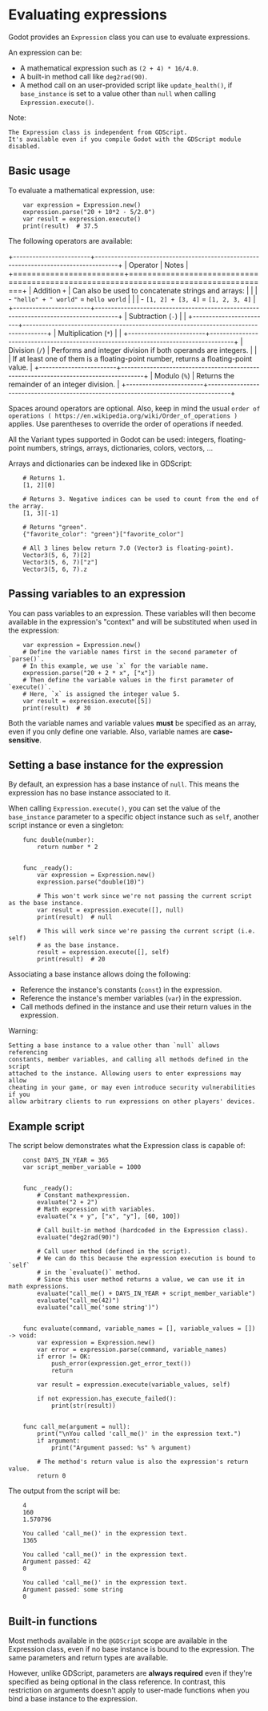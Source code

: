 

Evaluating expressions
======================

Godot provides an `Expression` class you can use to evaluate expressions.

An expression can be:

- A mathematical expression such as `(2 + 4) * 16/4.0`.
- A built-in method call like `deg2rad(90)`.
- A method call on an user-provided script like `update_health()`,
  if `base_instance` is set to a value other than `null` when calling
  `Expression.execute()`.

Note:


    The Expression class is independent from GDScript.
    It's available even if you compile Godot with the GDScript module disabled.

Basic usage
-----------

To evaluate a mathematical expression, use:

```
    var expression = Expression.new()
    expression.parse("20 + 10*2 - 5/2.0")
    var result = expression.execute()
    print(result)  # 37.5
```

The following operators are available:

+------------------------+-------------------------------------------------------------------------------------+
| Operator               | Notes                                                                               |
+========================+=====================================================================================+
| Addition `+`         | Can also be used to concatenate strings and arrays:                                 |
|                        | - `"hello" + " world"` = `hello world`                                          |
|                        | - `[1, 2] + [3, 4]` = `[1, 2, 3, 4]`                                            |
+------------------------+-------------------------------------------------------------------------------------+
| Subtraction (`-`)    |                                                                                     |
+------------------------+-------------------------------------------------------------------------------------+
| Multiplication (`*`) |                                                                                     |
+------------------------+-------------------------------------------------------------------------------------+
| Division (`/`)       | Performs and integer division if both operands are integers.                        |
|                        | If at least one of them is a floating-point number, returns a floating-point value. |
+------------------------+-------------------------------------------------------------------------------------+
| Modulo (`%`)         | Returns the remainder of an integer division.                                       |
+------------------------+-------------------------------------------------------------------------------------+

Spaces around operators are optional. Also, keep in mind the usual
`order of operations ( https://en.wikipedia.org/wiki/Order_of_operations )`
applies. Use parentheses to override the order of operations if needed.

All the Variant types supported in Godot can be used: integers, floating-point
numbers, strings, arrays, dictionaries, colors, vectors, …

Arrays and dictionaries can be indexed like in GDScript:

```
    # Returns 1.
    [1, 2][0]

    # Returns 3. Negative indices can be used to count from the end of the array.
    [1, 3][-1]

    # Returns "green".
    {"favorite_color": "green"}["favorite_color"]

    # All 3 lines below return 7.0 (Vector3 is floating-point).
    Vector3(5, 6, 7)[2]
    Vector3(5, 6, 7)["z"]
    Vector3(5, 6, 7).z
```

Passing variables to an expression
----------------------------------

You can pass variables to an expression. These variables will then
become available in the expression's "context" and will be substituted when used
in the expression:

```
    var expression = Expression.new()
    # Define the variable names first in the second parameter of `parse()`.
    # In this example, we use `x` for the variable name.
    expression.parse("20 + 2 * x", ["x"])
    # Then define the variable values in the first parameter of `execute()`.
    # Here, `x` is assigned the integer value 5.
    var result = expression.execute([5])
    print(result)  # 30
```

Both the variable names and variable values **must** be specified as an array,
even if you only define one variable. Also, variable names are **case-sensitive**.

Setting a base instance for the expression
------------------------------------------

By default, an expression has a base instance of `null`. This means the
expression has no base instance associated to it.

When calling `Expression.execute()`,
you can set the value of the `base_instance` parameter to a specific object
instance such as `self`, another script instance or even a singleton:

```
    func double(number):
        return number * 2


    func _ready():
        var expression = Expression.new()
        expression.parse("double(10)")

        # This won't work since we're not passing the current script as the base instance.
        var result = expression.execute([], null)
        print(result)  # null

        # This will work since we're passing the current script (i.e. self)
        # as the base instance.
        result = expression.execute([], self)
        print(result)  # 20
```

Associating a base instance allows doing the following:

- Reference the instance's constants (`const`) in the expression.
- Reference the instance's member variables (`var`) in the expression.
- Call methods defined in the instance and use their return values in the expression.

Warning:


    Setting a base instance to a value other than `null` allows referencing
    constants, member variables, and calling all methods defined in the script
    attached to the instance. Allowing users to enter expressions may allow
    cheating in your game, or may even introduce security vulnerabilities if you
    allow arbitrary clients to run expressions on other players' devices.

Example script
--------------

The script below demonstrates what the Expression class is capable of:

```
    const DAYS_IN_YEAR = 365
    var script_member_variable = 1000


    func _ready():
        # Constant mathexpression.
        evaluate("2 + 2")
        # Math expression with variables.
        evaluate("x + y", ["x", "y"], [60, 100])

        # Call built-in method (hardcoded in the Expression class).
        evaluate("deg2rad(90)")

        # Call user method (defined in the script).
        # We can do this because the expression execution is bound to `self`
        # in the `evaluate()` method.
        # Since this user method returns a value, we can use it in math expressions.
        evaluate("call_me() + DAYS_IN_YEAR + script_member_variable")
        evaluate("call_me(42)")
        evaluate("call_me('some string')")


    func evaluate(command, variable_names = [], variable_values = []) -> void:
        var expression = Expression.new()
        var error = expression.parse(command, variable_names)
        if error != OK:
            push_error(expression.get_error_text())
            return

        var result = expression.execute(variable_values, self)

        if not expression.has_execute_failed():
            print(str(result))


    func call_me(argument = null):
        print("\nYou called 'call_me()' in the expression text.")
        if argument:
            print("Argument passed: %s" % argument)

        # The method's return value is also the expression's return value.
        return 0
```

The output from the script will be:

```
    4
    160
    1.570796

    You called 'call_me()' in the expression text.
    1365

    You called 'call_me()' in the expression text.
    Argument passed: 42
    0

    You called 'call_me()' in the expression text.
    Argument passed: some string
    0
```

Built-in functions
------------------

Most methods available in the `@GDScript` scope are available in the
Expression class, even if no base instance is bound to the expression.
The same parameters and return types are available.

However, unlike GDScript, parameters are **always required** even if they're
specified as being optional in the class reference. In contrast, this
restriction on arguments doesn't apply to user-made functions when you bind a
base instance to the expression.
